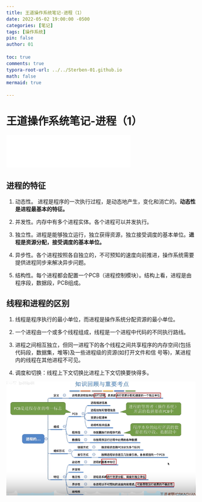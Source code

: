 ```yaml
---
title: 王道操作系统笔记-进程（1）
date: 2022-05-02 19:00:00 -0500
categories: [笔记]
tags: [操作系统]
pin: false
author: 01

toc: true
comments: true
typora-root-url: ../../Sterben-01.github.io
math: false
mermaid: true

---
```


# 王道操作系统笔记-进程（1）

<iframe frameborder="no" border="0" marginwidth="0" marginheight="0" width="330" height="86" src="//music.163.com/outchain/player?type=2&amp;id=409031142&amp;auto=1&amp;height=66"> </iframe>

## 进程的特征

1. 动态性。 进程是程序的一次执行过程，是动态地产生，变化和消亡的。__动态性是进程最基本的特征。__

2. 并发性。内存中有多个进程实体。各个进程可以并发执行。

3. 独立性。进程是能够独立运行，独立获得资源，独立接受调度的基本单位。__进程是资源分配，接受调度的基本单位。__

4. 异步性。各个进程按照各自独立的，不可预知的速度向前推进，操作系统需要提供进程同步来解决异步问题。

5. 结构性。每个进程都会配置一个PCB（进程控制模块）。结构上看，进程是由程序段，数据段，PCB组成。

## 线程和进程的区别

1. 线程是程序执行的最小单位，而进程是操作系统分配资源的最小单位。
2. 一个进程由一个或多个线程组成，线程是一个进程中代码的不同执行路线。

3. 进程之间相互独立，但同一进程下的各个线程之间共享程序的内存空间(包括代码段，数据集，堆等)及一些进程级的资源(如打开文件和信 号等)，某进程内的线程在其他进程不可见。
4. 调度和切换：线程上下文切换比进程上下文切换要快得多。

![QQ截图20220502202633](/assets/blog_res/2022-05-02-OS4.assets/QQ%E6%88%AA%E5%9B%BE20220502202633.png)
